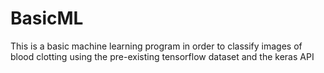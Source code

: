# BasicML
This is a basic machine learning program in order to classify images of blood clotting using the pre-existing tensorflow dataset and the keras API
